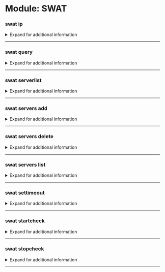 # Module: SWAT

### swat ip
<details>
<summary markdown="span">
Expand for additional information
</summary>
<p>

*Return IP of the registered server by name.*

**Aliases:**
`getip`

**Arguments:**

`[string]` : *Registered name.*

**Examples:**

```
!s4 ip wm
```
</p>
</details>

---

### swat query
<details>
<summary markdown="span">
Expand for additional information
</summary>
<p>

*Return server information.*

**Aliases:**
`q, info, i`

**Arguments:**

`[string]` : *Registered name or IP.*

(optional) `[int]` : *Query port* (def: `10481`)

**Examples:**

```
!s4 q 109.70.149.158
!s4 q 109.70.149.158:10480
!s4 q wm
```
</p>
</details>

---

### swat serverlist
<details>
<summary markdown="span">
Expand for additional information
</summary>
<p>

*Print the serverlist with current player numbers.*

**Examples:**

```
!swat serverlist
```
</p>
</details>

---

### swat servers add
<details>
<summary markdown="span">
Expand for additional information
</summary>
<p>

*Add a server to serverlist.*

**Owner-only.**

**Aliases:**
`+, a`

**Arguments:**

`[string]` : *Name.*

`[string]` : *IP.*

(optional) `[int]` : *Query port* (def: `10481`)

**Examples:**

```
!swat servers add 4u 109.70.149.158:10480
!swat servers add 4u 109.70.149.158:10480 10481
```
</p>
</details>

---

### swat servers delete
<details>
<summary markdown="span">
Expand for additional information
</summary>
<p>

*Remove a server from serverlist.*

**Owner-only.**

**Aliases:**
`-, del, d`

**Arguments:**

`[string]` : *Name.*

**Examples:**

```
!swat servers delete 4u
```
</p>
</details>

---

### swat servers list
<details>
<summary markdown="span">
Expand for additional information
</summary>
<p>

*List all registered servers.*

**Owner-only.**

**Aliases:**
`ls, l`

**Examples:**

```
!swat servers list
```
</p>
</details>

---

### swat settimeout
<details>
<summary markdown="span">
Expand for additional information
</summary>
<p>

*Set checking timeout.*

**Owner-only.**

**Arguments:**

`[int]` : *Timeout (in ms).*

**Examples:**

```
!swat settimeout 500
```
</p>
</details>

---

### swat startcheck
<details>
<summary markdown="span">
Expand for additional information
</summary>
<p>

*Start listening for space on a given server and notifies you when there is space.*

**Aliases:**
`checkspace, spacecheck`

**Arguments:**

`[string]` : *Registered name or IP.*

(optional) `[int]` : *Query port* (def: `10481`)

**Examples:**

```
!s4 startcheck 109.70.149.158
!s4 startcheck 109.70.149.158:10480
!swat startcheck wm
```
</p>
</details>

---

### swat stopcheck
<details>
<summary markdown="span">
Expand for additional information
</summary>
<p>

*Stops space checking.*

**Aliases:**
`checkstop`

**Examples:**

```
!swat stopcheck
```
</p>
</details>

---

